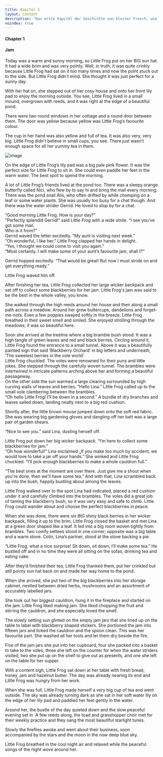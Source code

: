 ```yaml
---
title: Kapitel 1
layout: content
description: "Das erste Kapitel der Geschichte von kleiner Frosch, wie sie ihr gemütliches Leben lebt und mit ihren Freunden Spaß hat"
noindex: true
---
```


<h4 id="chapter-1">Chapter 1</h4>

<h4 id="jam">Jam</h4>

<p>Today was a warm and sunny morning, so Little Frog put on her BIG sun hat. It had a wide brim and was very pointy. Well,
in truth, it was quite crinkly because Little Frog had sat on it too many times and now the point stuck out to the side.
But Little Frog didn’t mind. She thought it was just perfect for a sunny day.</p>

<p>With her hat on, she stepped out of her cosy house and onto her front lily pad to enjoy the morning outside. You see,
Little Frog lived in a small mound, overgrown with reeds, and it was right at the edge of a beautiful pond.</p>

<p>There were two round windows in her cottage and a round door between them. The door was yellow because yellow was Little
Frog’s favourite colour.</p>

<p>The cup in her hand was also yellow and full of tea. It was also very, very big. Little Frog didn’t believe in small
cups, you see. There just wasn’t enough space for all her yummy tea in them.</p>

<p><img src="/assets/images/LFHousPond.png" alt="image"></p>

<p>On the edge of Little Frog’s lily pad was a big pale pink flower. It was the perfect size for Little Frog to sit in. She
could even paddle her feet in the warm water. The best spot to spend the morning.</p>

<p>A lot of Little Frog’s friends lived at the pond too. There was a sleepy orange butterfly called Nici, who flew by to
say hi and bring the mail every morning. There was the pond snail Alis, who often drifted by while chomping on a leaf or
some water plants. She was usually too busy for a chat though. And there was the water strider Gerrid. He loved to stop
by for a
chat.</p>

<p>“Good morning Little Frog. How is your day?”<br>
“Perfectly splendid Gerrid!” said Little Frog with a wide smile. “I see you’ve got some mail.<br>
Who is it from?”<br>
Gerrid waved the letter excitedly. “My aunt is visiting next week.”<br>
“Oh wonderful, I like her.” Little Frog clapped her hands in delight.<br>
“Yes, I thought we could come to visit you again.”<br>
“Most certainly. I will make some of your aunt’s favourite jam, shall I?”</p>

<p>Gerrid hopped excitedly. “That would be great! But now I must stride on and get everything ready.”</p>

<p>Little Frog waved him off.</p>

 
<p>After finishing her tea, Little Frog collected her large wicker backpack and set off to collect some blackberries for her jam. Little Frog's jam was said to be the best in the whole valley, you know.</p>
 
<p>She walked through the high reeds around her house and then along a small path across a meadow. Around her grew buttercups, dandelions and forget-me-nots. Even a few poppies swayed softly in the breeze. Little Frog breathed in their sweet smell and smiled. She enjoyed strolling through the meadows; it was so beautiful here.</p>
 
<p>Soon she arrived at the treeline where a big bramble bush stood. It was a high tangle of green leaves and red and black berries. Circling around it, Little Frog found the entrance to a small tunnel. Above it was a beautifully painted sign that said ‘Blackberry Orchard’ in big letters and underneath, ‘The sweetest berries in the vole world’.<br>
Little Frog chuckled. The voles were renowned for their puns and little jokes. She stepped through the carefully woven tunnel. The brambles were intertwined in intricate patterns arching above her and forming a beautiful passageway.<br>
On the other side the sun warmed a large clearing surrounded by high curving walls of leaves and berries. “Hello Lina.” Little Frog called up to the small vole clambering between the brambles.<br>
“Oh hello Little Frog! I’ll be down in a second.” A bundle of dry branches and leaves sailed down, landing neatly next to a big red cushion.</p>
 
<p>Shortly after, the little brown mouse jumped down onto the soft red fabric. She was wearing big gardening gloves and dangling off her belt was a large pair of garden shears.</p>
 
<p>“Nice to see you.” said Lina, dusting herself off.</p>
 
<p>Little Frog put down her big wicker backpack. “I’m here to collect some blackberries for jam.”<br>
“Oh how wonderful!“ Lina exclaimed „If you make too much by accident, we would love to take a jar off your hands.” She winked and Little Frog chuckled. “I’ll pick enough blackberries to make a whole cauldron full.”</p>
 
<p>“The best ones at the moment are over there. Just give me a shout when you're done, then we'll have some tea.” And with that, Lina scrambled back up into the bush, happily bustling about among the leaves.</p>
 
<p>Little Frog walked over to the spot Lina had indicated, placed a red cushion under it and carefully climbed into the brambles. The voles did a great job of taming the blackberry bush, so it was very easy and safe to climb. Little Frog could wander about and choose the perfect blackberries in peace.</p>
 
<p>When she was done, there were six BIG shiny black berries in her wicker backpack, filling it up to the brim. Little Frog closed the basket and met Lina at a green door shaped like a leaf. It led into a big room woven tightly from brambles. Two comfy settees stood in one corner; opposite was a big table and a warm stove. Colin, Lina’s partner, stood at the stove backing a pie.</p>
 
<p>“Little Frog, what a nice surprise! Sit down, sit down, I’ll make some tea.” He bustled off and in no time they were all sitting on the sofas, drinking tea and eating cake.</p>

<p>After they’d finished their tea, Little Frog thanked them, put her crinkled but still pointy sun hat back on and made her way home to the pond.</p>


<p>When she arrived, she put two of the big blackberries into her storage cabinet, nestled between dried herbs, mushrooms and an assortment of accurately labelled jars.</p>


<p>She took out her biggest cauldron, hung it in the fireplace and started on the jam. Little Frog liked making jam. She liked chopping the fruit and stirring the cauldron, and she especially loved the smell.</p>


<p>The slowly setting sun glinted on the empty jam jars that she lined up on the table to label with blackberry shaped stickers. 
She portioned the jam into fifteen jars and licked the cauldron and the spoon clean. This was her favourite part. She washed all her tools and let them dry beside the fire.</p>


<p>Five of the jam jars she put into her cupboard, four she packed into a basket to take to the voles, three she left on the counter for when the water striders visited, two she put up on the shelf to give out as presents, and one she left on the table for her supper.</p>


<p>With a content sigh, Little Frog sat down at her table with fresh bread, honey, jam and hazelnut butter. The day was already nearing its end and Little Frog was hungry from her work.</p>


<p>When she was full, Little Frog made herself a very big cup of tea and went outside. The sky was already turning dark as she sat in her soft water lily on the edge of her lily pad and paddled her feet gently in the water.</p>


<p>Around her, the bustle of the day quieted down and the slow peaceful evening set in. A few reeds along, the toad and grasshopper choir met for their weekly practice and they sang the most beautiful starlight tunes.</p>


<p>Slowly the fireflies awoke and went about their business, soon accompanied by the stars and the moon in the now deep blue sky.</p>


<p>Little Frog breathed in the cool night air and relaxed while the peaceful songs of the night wove around her.</p>

